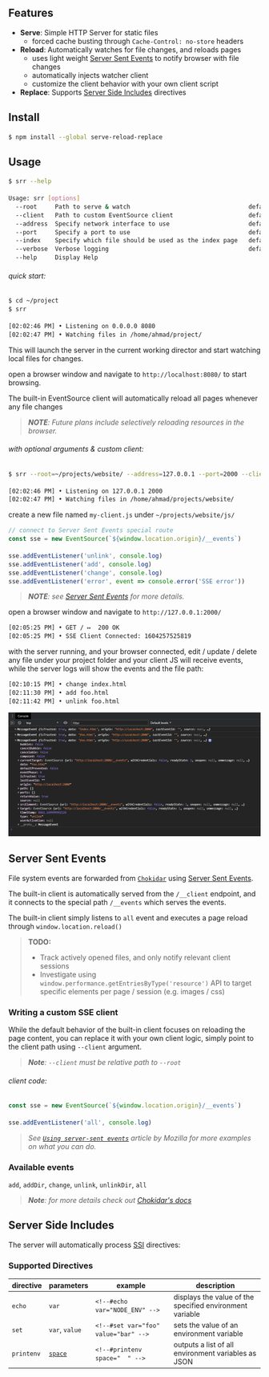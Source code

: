 ## Features

- **Serve**: Simple HTTP Server for static files
  - forced cache busting through `Cache-Control: no-store` headers
- **Reload**: Automatically watches for file changes, and reloads pages
  - uses light weight [Server Sent Events] to notify browser with file changes
  - automatically injects watcher client
  - customize the client behavior with your own client script
- **Replace**: Supports [Server Side Includes] directives

## Install

```bash
$ npm install --global serve-reload-replace
```

## Usage

```bash
$ srr --help

Usage: srr [options]
  --root     Path to serve & watch                                 default: $PWD
  --client   Path to custom EventSource client                     default: built-in
  --address  Specify network interface to use                      default: 0.0.0.0
  --port     Specify a port to use                                 default: 8080
  --index    Specify which file should be used as the index page   default: index.html
  --verbose  Verbose logging                                       default: false
  --help     Display Help
```

###### quick start:

```bash
$ cd ~/project
$ srr

[02:02:46 PM] • Listening on 0.0.0.0 8080
[02:02:47 PM] • Watching files in /home/ahmad/project/
```

This will launch the server in the current working director and start watching local files for changes.

open a browser window and navigate to `http://localhost:8080/` to start browsing.

The built-in EventSource client will automatically reload all pages whenever any file changes

> _**NOTE**: Future plans include selectively reloading resources in the browser._

###### with optional arguments & custom client:

```bash
$ srr --root=~/projects/website/ --address=127.0.0.1 --port=2000 --client=js/my-client.js

[02:02:46 PM] • Listening on 127.0.0.1 2000
[02:02:47 PM] • Watching files in /home/ahmad/projects/website/
```

create a new file named `my-client.js` under `~/projects/website/js/`

```js
// connect to Server Sent Events special route
const sse = new EventSource(`${window.location.origin}/__events`)

sse.addEventListener('unlink', console.log)
sse.addEventListener('add', console.log)
sse.addEventListener('change', console.log)
sse.addEventListener('error', event => console.error('SSE error'))
```

> _**NOTE**: see [Server Sent Events](#server-sent-events) for more details._

open a browser window and navigate to `http://127.0.0.1:2000/`

```bash
[02:05:25 PM] • GET / ↦  200 OK
[02:05:25 PM] • SSE Client Connected: 1604257525819
```

with the server running, and your browser connected, edit / update / delete any file under your project folder and your client JS will receive events, while the server logs will show the events and the file path:

```bash
[02:10:15 PM] • change index.html
[02:11:30 PM] • add foo.html
[02:11:42 PM] • unlink foo.html
```

![](docs/browser-console.png)

## Server Sent Events

File system events are forwarded from [`Chokidar`](https://github.com/paulmillr/chokidar) using [Server Sent Events].

The built-in client is automatically served from the `/__client` endpoint, and it connects to the special path `/__events` which serves the events.

The built-in client simply listens to `all` event and executes a page reload through `window.location.reload()`

> **TODO:**
> - Track actively opened files, and only notify relevant client sessions
> - Investigate using `window.performance.getEntriesByType('resource')` API to target specific elements per page / session (e.g. images / css)

### Writing a custom SSE client

While the default behavior of the built-in client focuses on reloading the page content, you can replace it with your own client logic, simply point to the client path using `--client` argument.

> _**Note**: `--client` must be relative path to `--root`_

###### client code:

```js
const sse = new EventSource(`${window.location.origin}/__events`)

sse.addEventListener('all', console.log)
```

> _See [`Using server-sent events`](https://developer.mozilla.org/en-US/docs/Web/API/Server-sent_events/Using_server-sent_events) article by Mozilla for more examples on what you can do._

### Available events

`add`, `addDir`, `change`, `unlink`, `unlinkDir`, `all`

> _**Note**: for more details check out [Chokidar's docs](https://github.com/paulmillr/chokidar#methods--events)_

## Server Side Includes

The server will automatically process [SSI][Server Side Includes] directives:

### Supported Directives

| directive  | parameters     | example                              | description                                              | 
| ---------- | -------------- | ------------------------------------ | -------------------------------------------------------- |
| `echo`     | `var`          | `<!--#echo var="NODE_ENV" -->`       | displays the value of the specified environment variable |
| `set`      | `var`, `value` | `<!--#set var="foo" value="bar" -->` | sets the value of an environment variable                |
| `printenv` | [`space`]      | `<!--#printenv space="  " -->`       | outputs a list of all environment variables as JSON      |

[`space`]: https://developer.mozilla.org/en-US/docs/Web/JavaScript/Reference/Global_Objects/JSON/stringify
[Server Sent Events]: https://developer.mozilla.org/en-US/docs/Web/API/Server-sent_events
[Server Side Includes]: https://en.wikipedia.org/wiki/Server_Side_Includes
